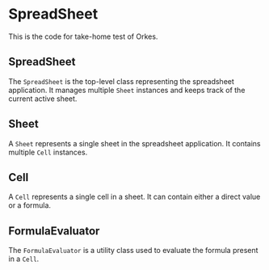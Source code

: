 # SpreadSheet

This is the code for take-home test of Orkes.  


## SpreadSheet

The `SpreadSheet` is the top-level class representing the spreadsheet application. It manages multiple `Sheet` instances and keeps track of the current active sheet.

## Sheet

A `Sheet` represents a single sheet in the spreadsheet application. It contains multiple `Cell` instances.

## Cell

A `Cell` represents a single cell in a sheet. It can contain either a direct value or a formula.

## FormulaEvaluator

The `FormulaEvaluator` is a utility class used to evaluate the formula present in a `Cell`.
